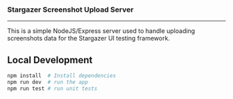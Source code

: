 ### Stargazer Screenshot Upload Server

---

This is a simple NodeJS/Express server used to handle uploading screenshots data for the Stargazer UI testing framework.

## Local Development

```bash
npm install  # Install dependencies
npm run dev  # run the app
npm run test # run unit tests
```


